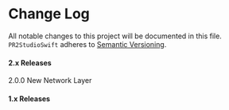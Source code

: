 # Change Log
All notable changes to this project will be documented in this file.
`PR2StudioSwift` adheres to [Semantic Versioning](http://semver.org/).

#### 2.x Releases

2.0.0 New Network Layer

#### 1.x Releases
